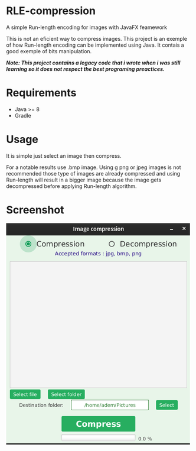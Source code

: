 # RLE-compression
A simple Run-length encoding for images with JavaFX feamework

This is not an eficient way to compress images. This project is an exemple of how Run-length encoding can be implemented using Java. It contais a good exemple of bits
manipulation.

***Note: This project contains a legacy code that i wrote when i was still learning so it does not respect the best programing preactices.***

# Requirements
* Java >= 8
* Gradle

# Usage
It is simple just select an image then compress.

For a notable results use .bmp image. Using g png or jpeg images is not recommended those type of images are already compressed and using Run-length will result in a bigger image because the image
gets decompressed before applying Run-length algorithm.

# Screenshot

![Screenshot](screenshot.png)
